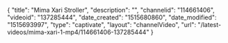 {
    "title": "Mima Xari Stroller",
    "description": "",
    "channelid": "114661406",
    "videoid": "137285444",
    "date_created": "1515680860",
    "date_modified": "1515693997",
    "type": "captivate",
    "layout": "channelVideo",
    "url": "\/latest-videos\/mima-xari-1-mp4\/114661406-137285444"
}